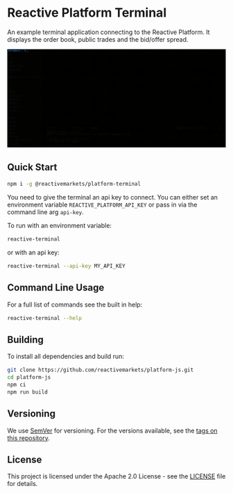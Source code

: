 # Reactive Platform Terminal

An example terminal application connecting to the Reactive Platform. It displays the order book, public trades and the bid/offer spread.

![Terminal](https://raw.githubusercontent.com/reactivemarkets/platform-js/master/packages/terminal/terminal.gif)

## Quick Start

```bash
npm i -g @reactivemarkets/platform-terminal
```

You need to give the terminal an api key to connect. You can either set an environment variable `REACTIVE_PLATFORM_API_KEY` or pass in via the command line arg `api-key`.

To run with an environment variable:

```bash
reactive-terminal
```

or with an api key:

```bash
reactive-terminal --api-key MY_API_KEY
```

## Command Line Usage

For a full list of commands see the built in help:

```bash
reactive-terminal --help
```

## Building

To install all dependencies and build run:

```bash
git clone https://github.com/reactivemarkets/platform-js.git
cd platform-js
npm ci
npm run build
```

## Versioning

We use [SemVer](http://semver.org/) for versioning. For the versions available, see the [tags on
this repository](https://github.com/reactivemarkets/platform-js/tags).

## License

This project is licensed under the Apache 2.0 License - see the [LICENSE](LICENSE) file for
details.
